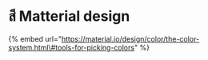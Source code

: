 # สี Matterial design

{% embed url="https://material.io/design/color/the-color-system.html\#tools-for-picking-colors" %}



